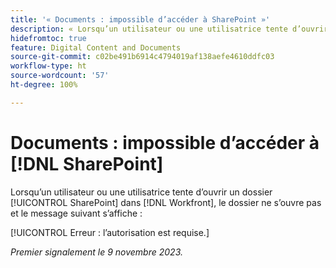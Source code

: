 ```yaml
---
title: '« Documents : impossible d’accéder à SharePoint »'
description: « Lorsqu’un utilisateur ou une utilisatrice tente d’ouvrir un dossier SharePoint dans Workfront, le dossier ne s’ouvre pas et un message s’affiche. »
hidefromtoc: true
feature: Digital Content and Documents
source-git-commit: c02be491b6914c4794019af138aefe4610ddfc03
workflow-type: ht
source-wordcount: '57'
ht-degree: 100%

---
```



# Documents : impossible d’accéder à [!DNL SharePoint]

<!--WF and WFP-->

Lorsqu’un utilisateur ou une utilisatrice tente d’ouvrir un dossier [!UICONTROL SharePoint] dans [!DNL Workfront], le dossier ne s’ouvre pas et le message suivant s’affiche :

[!UICONTROL Erreur : l’autorisation est requise.]

_Premier signalement le 9 novembre 2023._
